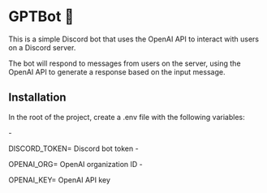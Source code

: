 # GPTBot :hugs:
This is a simple Discord bot that uses the OpenAI API to interact with users on a Discord server. 
<p> The bot will respond to messages from users on the server, using the OpenAI API to generate a response based on the input message.

## Installation ##

In the root of the project, create a .env file with the following variables:

-<p> DISCORD_TOKEN= Discord bot token
-<p> OPENAI_ORG= OpenAI organization ID
-<p> OPENAI_KEY= OpenAI API key
